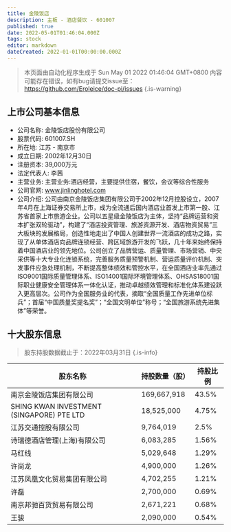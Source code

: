 ```yaml
---
title: 金陵饭店
description: 主板 - 酒店餐饮 - 601007
published: true
date: 2022-05-01T01:46:04.000Z
tags: stock
editor: markdown
dateCreated: 2022-01-01T00:00:00.000Z
---
```


> 本页面由自动化程序生成于 Sun May 01 2022 01:46:04 GMT+0800
> 内容可能存在错误，如有bug请提交issue至：https://github.com/Eroleice/doc-pi/issues
{.is-warning}

## 上市公司基本信息
- 公司名称: 金陵饭店股份有限公司
- 股票代码: 601007.SH
- 所在地: 江苏 - 南京市
- 成立日期: 2002年12月30日
- 注册资本: 39,000万元
- 法定代表人: 李茜
- 主营业务: 主营业务:酒店经营，主要提供住宿，餐饮，会议等综合性服务
- 公司官网: www.jinlinghotel.com
- 公司介绍: 公司由南京金陵饭店集团有限公司于2002年12月控股设立，2007年4月在上海证券交易所上市，成为全流通后国内酒店业首发上市第一股、江苏省首家上市旅游企业。公司以五星级金陵饭店为主体，坚持“品牌运营和资本扩张双轮驱动”，构建了“酒店投资管理、旅游资源开发、酒店物资贸易”三大板块的发展格局，创造性地走出了中国人创建世界一流酒店的成功之路，实现了从单体酒店向品牌连锁经营、跨区域旅游开发的飞跃，几十年来始终保持着中国酒店业的领先地位。公司创立了品牌营运、质量管理、市场营销、中央采供等十大专业化连锁系统，完善服务质量预警机制、营运质量评价机制、突发事件应急处理机制，不断提高整体绩效和管控水平，在全国酒店业率先通过ISO9001国际质量管理体系、ISO14001国际环境管理体系、OHSAS18001国际职业健康安全管理体系一体化认证，推动卓越绩效管理和标准化体系建设跃入更高层次。公司作为全国服务业的代表，摘取“全国质量工作先进单位标兵”；首届“中国质量奖提名奖”；“全国文明单位”称号；“全国旅游系统先进集体”等荣誉。


## 十大股东信息
> 股东持股数据截止于：2022年03月31日
{.is-info}

| 股东名称 | 持股数量（股） | 持股比例 |
| --- | --- | --- |
| 南京金陵饭店集团有限公司 | 169,667,918 | 43.5% |
| SHING KWAN INVESTMENT (SINGAPORE) PTE LTD | 18,525,000 | 4.75% |
| 江苏交通控股有限公司 | 9,764,019 | 2.5% |
| 诗瑞德酒店管理(上海)有限公司 | 6,083,285 | 1.56% |
| 马红线 | 5,029,648 | 1.29% |
| 许尚龙 | 4,900,000 | 1.26% |
| 江苏凤凰文化贸易集团有限公司 | 4,702,255 | 1.21% |
| 许磊 | 2,700,000 | 0.69% |
| 南京邦驰百货贸易有限公司 | 2,671,221 | 0.68% |
| 王骏 | 2,090,000 | 0.54% |




